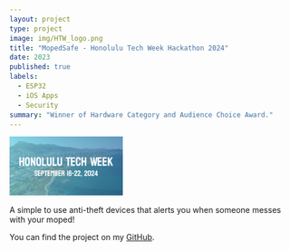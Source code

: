 ```yaml
---
layout: project
type: project
image: img/HTW_logo.png
title: "MopedSafe - Honolulu Tech Week Hackathon 2024"
date: 2023
published: true
labels:
  - ESP32  
  - iOS Apps
  - Security
summary: "Winner of Hardware Category and Audience Choice Award."
---
```


<div class="text-center p-4">
  <img width="200px" src="../img/HTW_logo.png" class="img-thumbnail" >
</div>

A simple to use anti-theft devices that alerts you when someone messes with your moped!

You can find the project on my [GitHub](https://github.com/KaiGarcia/moped-anti-theft).
